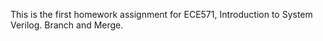 This is the first homework assignment for ECE571, Introduction to System Verilog.
Branch and Merge.
